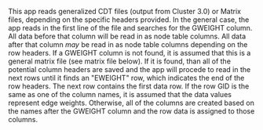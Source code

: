 This app reads generalized CDT files (output from Cluster 3.0) or Matrix
files, depending on the specific headers provided.  In the general
case, the app reads in the first line of the file and searches for the
GWEIGHT column.  All data before that column will be read in as node
table columns.  All data after that column *may* be read in as node table
columns depending on the row headers.  If a GWEIGHT column is not found,
it is assumed that this is a general matrix file (see matrix file below).
If it is found, than all of the potential column headers are saved and the
app will procede to read in the next rows until it finds an "EWEIGHT" row,
which indicates the end of the row headers.  The next row contains the
first data row.  If the row GID is the same as one of the column names,
it is assumed that the data values represent edge weights.  Otherwise,
all of the columns are created based on the names after the GWEIGHT
column and the row data is assigned to those columns.
